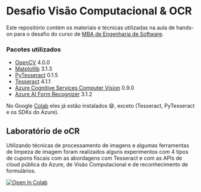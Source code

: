 # Desafio Visão Computacional & OCR

Este repositório contém os materiais e técnicas utilizadas na aula de hands-on para o desafio do curso de [MBA de Engenharia de Software](https://www.fiap.com.br/online/mba/mba-em-engenharia-de-software/).

### Pacotes utilizados

* [OpenCV](https://opencv.org/) 4.0.0
* [Matplotlib](https://matplotlib.org/) 3.1.3 
* [PyTesseract](https://matplotlib.org/) 0.1.5
* [Tesseract](https://github.com/tesseract-ocr/tesseract) 4.1.1
* [Azure Cognitive Services Computer Vision](azure-cognitiveservices-vision-computervision) 0.9.0
* [Azure AI Form Recognizer](azure_ai_formrecognizer) 3.1.2

No Google [Colab](https://colab.research.google.com/) eles já estão instalados 😄, exceto (Tesseract, PyTesseract e os SDKs do Azure).


## Laboratório de oCR

Utilizando técnicas de processamento de imagens e algumas ferramentas de limpeza de imagem foram realizados alguns experimentos com 4 tipos de cupons fiscais com as abordagens com Tesseract e com as APIs de cloud pública do Azure, de Visão Computacional e de reconhecimento de formulários.

[![Open In Colab](https://colab.research.google.com/assets/colab-badge.svg)](https://colab.research.google.com/github/michelpf/fiap-on-challenge-ocr/blob/master/hands-on-visao-computacional-ocr)
